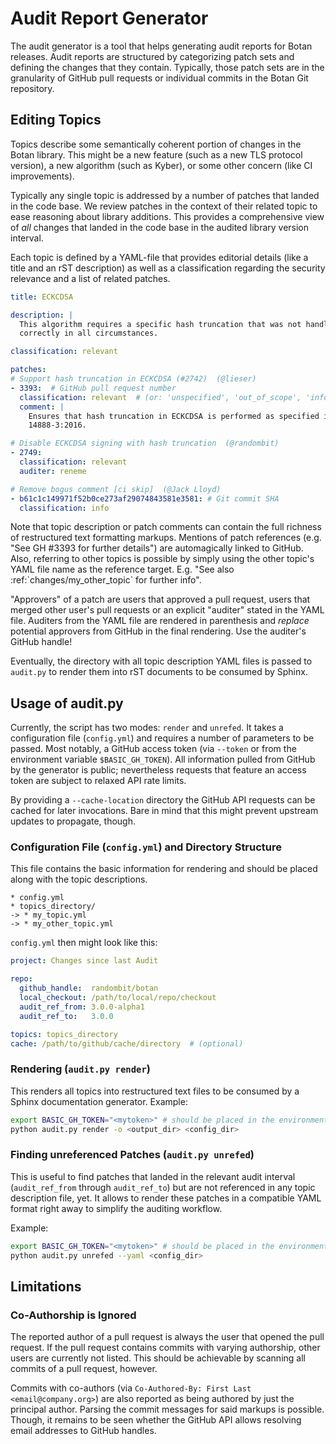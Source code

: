 # Audit Report Generator

The audit generator is a tool that helps generating audit reports for Botan
releases. Audit reports are structured by categorizing patch sets and defining
the changes that they contain. Typically, those patch sets are in the
granularity of GitHub pull requests or individual commits in the Botan Git
repository.

## Editing Topics

Topics describe some semantically coherent portion of changes in the Botan
library. This might be a new feature (such as a new TLS protocol version), a new
algorithm (such as Kyber), or some other concern (like CI improvements).

Typically any single topic is addressed by a number of patches that landed in
the code base. We review patches in the context of their related topic to ease
reasoning about library additions. This provides a comprehensive view of _all_
changes that landed in the code base in the audited library version interval.

Each topic is defined by a YAML-file that provides editorial details (like a
title and an rST description) as well as a classification regarding the security
relevance and a list of related patches.

```yaml
title: ECKCDSA

description: |
  This algorithm requires a specific hash truncation that was not handled
  correctly in all circumstances.

classification: relevant

patches:
# Support hash truncation in ECKCDSA (#2742)  (@lieser)
- 3393:  # GitHub pull request number
  classification: relevant  # (or: 'unspecified', 'out_of_scope', 'info', 'critical')
  comment: |
    Ensures that hash truncation in ECKCDSA is performed as specified in ISO
    14888-3:2016.

# Disable ECKCDSA signing with hash truncation  (@randombit)
- 2749:
  classification: relevant
  auditer: reneme

# Remove bogus comment [ci skip]  (@Jack Lloyd)
- b61c1c149971f52b0ce273af29074843581e3581: # Git commit SHA
  classification: info
```

Note that topic description or patch comments can contain the full richness of
restructured text formatting markups. Mentions of patch references (e.g. "See GH
#3393 for further details") are automagically linked to GitHub. Also, referring
to other topics is possible by simply using the other topic's YAML file name as
the reference target. E.g. "See also :ref:\`changes/my_other_topic\` for further
info".

"Approvers" of a patch are users that approved a pull request, users that merged
other user's pull requests or an explicit "auditer" stated in the YAML file.
Auditers from the YAML file are rendered in parenthesis and _replace_ potential
approvers from GitHub in the final rendering. Use the auditer's GitHub handle!

Eventually, the directory with all topic description YAML files is passed to
`audit.py` to render them into rST documents to be consumed by Sphinx.

## Usage of audit.py

Currently, the script has two modes: `render` and `unrefed`. It takes a
configuration file (`config.yml`) and requires a number of parameters to be
passed. Most notably, a GitHub access token (via `--token` or from the
environment variable `$BASIC_GH_TOKEN`). All information pulled from GitHub by
the generator is public; nevertheless requests that feature an access token are
subject to relaxed API rate limits.

By providing a `--cache-location` directory the GitHub API requests can be
cached for later invocations. Bare in mind that this might prevent upstream
updates to propagate, though.

### Configuration File (`config.yml`) and Directory Structure

This file contains the basic information for rendering and should be placed
along with the topic descriptions.

```
* config.yml
* topics_directory/
-> * my_topic.yml
-> * my_other_topic.yml
```

`config.yml` then might look like this:

```yaml
project: Changes since last Audit

repo:
  github_handle:  randombit/botan
  local_checkout: /path/to/local/repo/checkout
  audit_ref_from: 3.0.0-alpha1
  audit_ref_to:   3.0.0

topics: topics_directory
cache: /path/to/github/cache/directory  # (optional)
```

### Rendering (`audit.py render`)

This renders all topics into restructured text files to be consumed by a Sphinx
documentation generator. Example:

```bash
export BASIC_GH_TOKEN="<mytoken>" # should be placed in the environment in some reasonable way
python audit.py render -o <output_dir> <config_dir>
```

### Finding unreferenced Patches (`audit.py unrefed`)

This is useful to find patches that landed in the relevant audit interval
(`audit_ref_from` through `audit_ref_to`) but are not referenced in any topic
description file, yet. It allows to render these patches in a compatible YAML
format right away to simplify the auditing workflow.

Example:

```bash
export BASIC_GH_TOKEN="<mytoken>" # should be placed in the environment in some reasonable way
python audit.py unrefed --yaml <config_dir>
```

## Limitations

### Co-Authorship is Ignored

The reported author of a pull request is always the user that opened the pull
request. If the pull request contains commits with varying authorship, other
users are currently not listed. This should be achievable by scanning all
commits of a pull request, however.

Commits with co-authors (via `Co-Authored-By: First Last <email@company.org>`)
are also reported as being authored by just the principal author. Parsing the
commit messages for said markups is possible. Though, it remains to be seen
whether the GitHub API allows resolving email addresses to GitHub handles.
